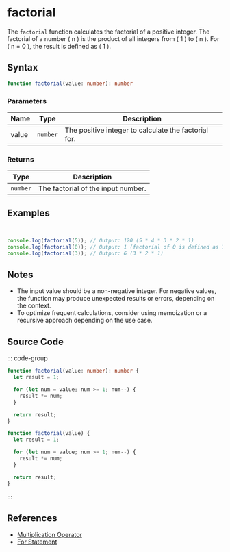 # factorial

The `factorial` function calculates the factorial of a positive integer. The factorial of a number \( n \) is the product of all integers from \( 1 \) to \( n \). For \( n = 0 \), the result is defined as \( 1 \).

## Syntax

```typescript
function factorial(value: number): number
```

### Parameters

| Name  | Type     | Description                          |
|-------|----------|--------------------------------------|
| value | `number` | The positive integer to calculate the factorial for. |

### Returns

| Type    | Description                        |
|---------|------------------------------------|
| `number`| The factorial of the input number. |

## Examples

```typescript


console.log(factorial(5)); // Output: 120 (5 * 4 * 3 * 2 * 1)
console.log(factorial(0)); // Output: 1 (factorial of 0 is defined as 1)
console.log(factorial(3)); // Output: 6 (3 * 2 * 1)
```

## Notes

- The input value should be a non-negative integer. For negative values, the function may produce unexpected results or errors, depending on the context.
- To optimize frequent calculations, consider using memoization or a recursive approach depending on the use case.

## Source Code

::: code-group
```typescript
function factorial(value: number): number {
  let result = 1;

  for (let num = value; num >= 1; num--) {
    result *= num;
  }

  return result;
}
```

```javascript
function factorial(value) {
  let result = 1;

  for (let num = value; num >= 1; num--) {
    result *= num;
  }

  return result;
}
```
::: 

## References

- [Multiplication Operator](https://developer.mozilla.org/en-US/docs/Web/JavaScript/Reference/Operators/Multiplication)  
- [For Statement](https://developer.mozilla.org/en-US/docs/Web/JavaScript/Reference/Statements/for)  